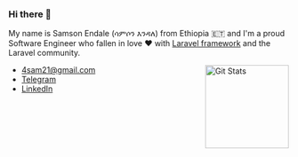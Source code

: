 ### Hi there 👋

My name is Samson Endale (ሳምሶን እንዳለ) from Ethiopia :ethiopia: and I'm a proud Software Engineer who fallen in love :heart: with [Laravel framework](https://laravel.com) and the Laravel community.

<a href="https://github.com/SamAsEnd"><img alt="Git Stats" src="https://github-readme-stats.vercel.app/api?username=SamAsEnd&show_icons=true" align="right" height="150" /></a>

 - [4sam21@gmail.com](mailto:4sam21@gmail.com)
 - [Telegram](https://t.me/SamAsEnd)
 - [LinkedIn](https://www.linkedin.com/in/samsonendale)
 
